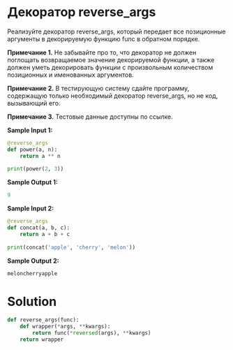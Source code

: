 # Декоратор reverse_args
Реализуйте декоратор reverse_args, который передает все позиционные аргументы в декорируемую функцию func в обратном порядке.

**Примечание 1.** Не забывайте про то, что декоратор не должен поглощать возвращаемое значение декорируемой функции, а также должен уметь декорировать функции с произвольным количеством позиционных и именованных аргументов.

**Примечание 2.** В тестирующую систему сдайте программу, содержащую только необходимый декоратор reverse_args, но не код, вызывающий его.﻿

**Примечание 3.** Тестовые данные доступны по ссылке.

**Sample Input 1:**
```python
@reverse_args
def power(a, n):
    return a ** n
    
print(power(2, 3))
```
**Sample Output 1:**
```python
9
```
**Sample Input 2:**
```python
@reverse_args
def concat(a, b, c):
    return a + b + c
    
print(concat('apple', 'cherry', 'melon'))
```
**Sample Output 2:**
```python
meloncherryapple
```

# Solution
```python
def reverse_args(func):
    def wrapper(*args, **kwargs):
        return func(*reversed(args), **kwargs)
    return wrapper
```